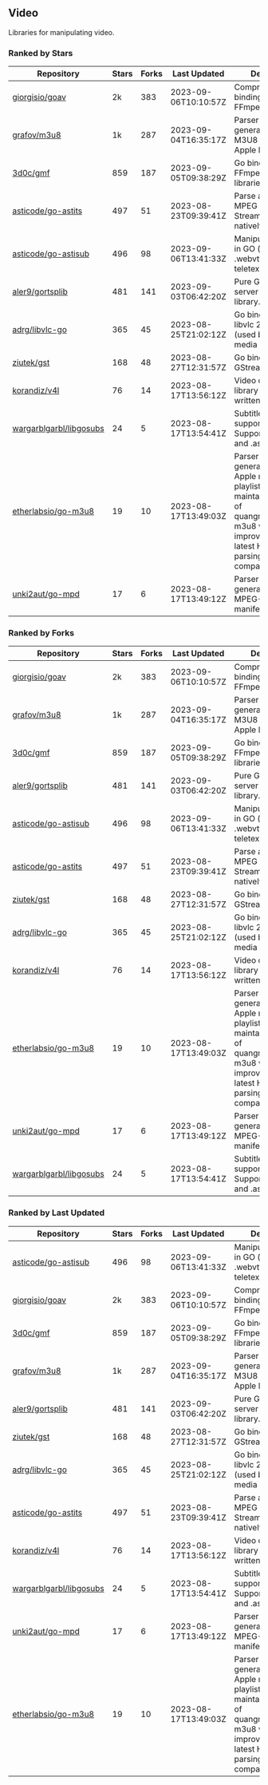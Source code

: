 ## Video

Libraries for manipulating video.

### Ranked by Stars

| Repository | Stars | Forks | Last Updated | Description | 
|------------|-------|-------|--------------|-------------|
| [giorgisio/goav](https://github.com/giorgisio/goav) | 2k | 383 | 2023-09-06T10:10:57Z |  Comprehensive Go bindings for FFmpeg. |
| [grafov/m3u8](https://github.com/grafov/m3u8) | 1k | 287 | 2023-09-04T16:35:17Z |  Parser and generator library of M3U8 playlists for Apple HLS. |
| [3d0c/gmf](https://github.com/3d0c/gmf) | 859 | 187 | 2023-09-05T09:38:29Z |  Go bindings for FFmpeg av\* libraries. |
| [asticode/go-astits](https://github.com/asticode/go-astits) | 497 | 51 | 2023-08-23T09:39:41Z |  Parse and demux MPEG Transport Streams (.ts) natively in GO. |
| [asticode/go-astisub](https://github.com/asticode/go-astisub) | 496 | 98 | 2023-09-06T13:41:33Z |  Manipulate subtitles in GO (.srt, .stl, .ttml, .webvtt, .ssa/.ass, teletext, .smi, etc.). |
| [aler9/gortsplib](https://github.com/aler9/gortsplib) | 481 | 141 | 2023-09-03T06:42:20Z |  Pure Go RTSP server and client library. |
| [adrg/libvlc-go](https://github.com/adrg/libvlc-go) | 365 | 45 | 2023-08-25T21:02:12Z |  Go bindings for libvlc 2.X/3.X/4.X (used by the VLC media player). |
| [ziutek/gst](https://github.com/ziutek/gst) | 168 | 48 | 2023-08-27T12:31:57Z |  Go bindings for GStreamer. |
| [korandiz/v4l](https://github.com/korandiz/v4l) | 76 | 14 | 2023-08-17T13:56:12Z |  Video capture library for Linux, written in Go. |
| [wargarblgarbl/libgosubs](https://github.com/wargarblgarbl/libgosubs) | 24 | 5 | 2023-08-17T13:54:41Z |  Subtitle format support for go. Supports .srt, .ttml, and .ass. |
| [etherlabsio/go-m3u8](https://github.com/etherlabsio/go-m3u8) | 19 | 10 | 2023-08-17T13:49:03Z |  Parser and generator library for Apple m3u8 playlists. Actively maintained version of quangngotan95/go-m3u8 with improvements and latest HLS playlist parsing compatibility. |
| [unki2aut/go-mpd](https://github.com/unki2aut/go-mpd) | 17 | 6 | 2023-08-17T13:49:12Z |  Parser and generator library for MPEG-DASH manifest files. |

### Ranked by Forks

| Repository | Stars | Forks | Last Updated | Description | 
|------------|-------|-------|--------------|-------------|
| [giorgisio/goav](https://github.com/giorgisio/goav) | 2k | 383 | 2023-09-06T10:10:57Z |  Comprehensive Go bindings for FFmpeg. |
| [grafov/m3u8](https://github.com/grafov/m3u8) | 1k | 287 | 2023-09-04T16:35:17Z |  Parser and generator library of M3U8 playlists for Apple HLS. |
| [3d0c/gmf](https://github.com/3d0c/gmf) | 859 | 187 | 2023-09-05T09:38:29Z |  Go bindings for FFmpeg av\* libraries. |
| [aler9/gortsplib](https://github.com/aler9/gortsplib) | 481 | 141 | 2023-09-03T06:42:20Z |  Pure Go RTSP server and client library. |
| [asticode/go-astisub](https://github.com/asticode/go-astisub) | 496 | 98 | 2023-09-06T13:41:33Z |  Manipulate subtitles in GO (.srt, .stl, .ttml, .webvtt, .ssa/.ass, teletext, .smi, etc.). |
| [asticode/go-astits](https://github.com/asticode/go-astits) | 497 | 51 | 2023-08-23T09:39:41Z |  Parse and demux MPEG Transport Streams (.ts) natively in GO. |
| [ziutek/gst](https://github.com/ziutek/gst) | 168 | 48 | 2023-08-27T12:31:57Z |  Go bindings for GStreamer. |
| [adrg/libvlc-go](https://github.com/adrg/libvlc-go) | 365 | 45 | 2023-08-25T21:02:12Z |  Go bindings for libvlc 2.X/3.X/4.X (used by the VLC media player). |
| [korandiz/v4l](https://github.com/korandiz/v4l) | 76 | 14 | 2023-08-17T13:56:12Z |  Video capture library for Linux, written in Go. |
| [etherlabsio/go-m3u8](https://github.com/etherlabsio/go-m3u8) | 19 | 10 | 2023-08-17T13:49:03Z |  Parser and generator library for Apple m3u8 playlists. Actively maintained version of quangngotan95/go-m3u8 with improvements and latest HLS playlist parsing compatibility. |
| [unki2aut/go-mpd](https://github.com/unki2aut/go-mpd) | 17 | 6 | 2023-08-17T13:49:12Z |  Parser and generator library for MPEG-DASH manifest files. |
| [wargarblgarbl/libgosubs](https://github.com/wargarblgarbl/libgosubs) | 24 | 5 | 2023-08-17T13:54:41Z |  Subtitle format support for go. Supports .srt, .ttml, and .ass. |

### Ranked by Last Updated

| Repository | Stars | Forks | Last Updated | Description | 
|------------|-------|-------|--------------|-------------|
| [asticode/go-astisub](https://github.com/asticode/go-astisub) | 496 | 98 | 2023-09-06T13:41:33Z |  Manipulate subtitles in GO (.srt, .stl, .ttml, .webvtt, .ssa/.ass, teletext, .smi, etc.). |
| [giorgisio/goav](https://github.com/giorgisio/goav) | 2k | 383 | 2023-09-06T10:10:57Z |  Comprehensive Go bindings for FFmpeg. |
| [3d0c/gmf](https://github.com/3d0c/gmf) | 859 | 187 | 2023-09-05T09:38:29Z |  Go bindings for FFmpeg av\* libraries. |
| [grafov/m3u8](https://github.com/grafov/m3u8) | 1k | 287 | 2023-09-04T16:35:17Z |  Parser and generator library of M3U8 playlists for Apple HLS. |
| [aler9/gortsplib](https://github.com/aler9/gortsplib) | 481 | 141 | 2023-09-03T06:42:20Z |  Pure Go RTSP server and client library. |
| [ziutek/gst](https://github.com/ziutek/gst) | 168 | 48 | 2023-08-27T12:31:57Z |  Go bindings for GStreamer. |
| [adrg/libvlc-go](https://github.com/adrg/libvlc-go) | 365 | 45 | 2023-08-25T21:02:12Z |  Go bindings for libvlc 2.X/3.X/4.X (used by the VLC media player). |
| [asticode/go-astits](https://github.com/asticode/go-astits) | 497 | 51 | 2023-08-23T09:39:41Z |  Parse and demux MPEG Transport Streams (.ts) natively in GO. |
| [korandiz/v4l](https://github.com/korandiz/v4l) | 76 | 14 | 2023-08-17T13:56:12Z |  Video capture library for Linux, written in Go. |
| [wargarblgarbl/libgosubs](https://github.com/wargarblgarbl/libgosubs) | 24 | 5 | 2023-08-17T13:54:41Z |  Subtitle format support for go. Supports .srt, .ttml, and .ass. |
| [unki2aut/go-mpd](https://github.com/unki2aut/go-mpd) | 17 | 6 | 2023-08-17T13:49:12Z |  Parser and generator library for MPEG-DASH manifest files. |
| [etherlabsio/go-m3u8](https://github.com/etherlabsio/go-m3u8) | 19 | 10 | 2023-08-17T13:49:03Z |  Parser and generator library for Apple m3u8 playlists. Actively maintained version of quangngotan95/go-m3u8 with improvements and latest HLS playlist parsing compatibility. |

